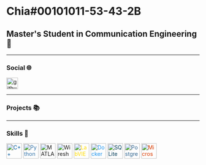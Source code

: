 # Chia#00101011-53-43-2B
## Master's Student in Communication Engineering📡

----

### Social 🌐
<p align="left">
  <a href="https://github.com/yourusername" target="blank">
  <img align="center" src="https://cdn.jsdelivr.net/npm/simple-icons@3.0.1/icons/github.svg" alt="github" height="30" width="30" />
  </a>
</p>

----
### Projects 📚


----
### Skills 🚀
<p align="left">
  <img src="https://cdn.jsdelivr.net/npm/simple-icons@3.0.1/icons/cplusplus.svg" alt="C++" height="40" width="40" style="color: #00599C;" />
  <img src="https://cdn.jsdelivr.net/npm/simple-icons@3.0.1/icons/python.svg" alt="Python" height="40" width="40" style="color: #3776AB;" />
  <img src="https://upload.wikimedia.org/wikipedia/commons/2/21/Matlab_Logo.png" alt="MATLAB" height="40" width="40" />
  <img src="https://upload.wikimedia.org/wikipedia/commons/e/e0/Wireshark_Logo.png" alt="Wireshark" height="40" width="40" />
  <img src="https://cdn.jsdelivr.net/npm/simple-icons@3.0.1/icons/labview.svg" alt="LabVIEW" height="40" width="40" style="color: #FFDB00;" />
  <img src="https://cdn.jsdelivr.net/npm/simple-icons@3.0.1/icons/docker.svg" alt="Docker" height="40" width="40" style="color: #2496ED;" />
  <img src="https://cdn.jsdelivr.net/npm/simple-icons@3.0.1/icons/sqlite.svg" alt="SQLite" height="40" width="40" style="color: #003B57;" />
  <img src="https://cdn.jsdelivr.net/npm/simple-icons@3.0.1/icons/postgresql.svg" alt="PostgreSQL" height="40" width="40" style="color: #336791;" />
  <img src="https://cdn.jsdelivr.net/npm/simple-icons@3.0.1/icons/microsoftoffice.svg" alt="Microsoft Office" height="40" width="40" style="color: #D83B01;" />
</p>

